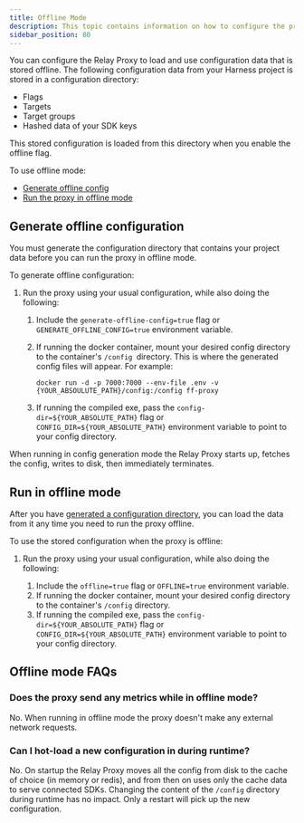 ```yaml
---
title: Offline Mode
description: This topic contains information on how to configure the proxy to run in offline mode
sidebar_position: 80
---
```



You can configure the Relay Proxy to load and use configuration data that is stored offline. The following configuration data from your Harness project is stored in a configuration directory:

- Flags
- Targets
- Target groups
- Hashed data of your SDK keys

This stored configuration is loaded from this directory when you enable the offline flag.

To use offline mode:

- [Generate offline config](#generate-offline-config)
- [Run the proxy in offline mode](#run-in-offline-mode)

## Generate offline configuration

You must generate the configuration directory that contains your project data before you can run the proxy in offline mode. 

To generate offline configuration: 

1. Run the proxy using your usual configuration, while also doing the following:

	1. Include the `generate-offline-config=true` flag or `GENERATE_OFFLINE_CONFIG=true` environment variable.
	1. If running the docker container, mount your desired config directory to the container's `/config `directory. This is where the generated config files will appear. For example: 

		`docker run -d -p 7000:7000 --env-file .env -v {YOUR_ABSOULUTE_PATH}/config:/config ff-proxy`

	1. If running the compiled exe, pass the `config-dir=${YOUR_ABSOLUTE_PATH}` flag or `CONFIG_DIR=${YOUR_ABSOLUTE_PATH}` environment variable to point to your config directory.

When running in config generation mode the Relay Proxy starts up, fetches the config, writes to disk, then immediately terminates. 

## Run in offline mode

After you have [generated a configuration directory](#generate-offline-configuration), you can load the data from it any time you need to run the proxy offline. 

To use the stored configuration when the proxy is offline: 

1. Run the proxy using your usual configuration, while also doing the following:

	1. Include the `offline=true` flag or `OFFLINE=true` environment variable.
	1. If running the docker container, mount your desired config directory to the container's `/config` directory.
	1. If running the compiled exe, pass the `config-dir=${YOUR_ABSOLUTE_PATH}` flag or `CONFIG_DIR=${YOUR_ABSOLUTE_PATH}` environment variable to point to your config directory.

## Offline mode FAQs

### Does the proxy send any metrics while in offline mode?

No. When running in offline mode the proxy doesn't make any external network requests.

### Can I hot-load a new configuration in during runtime?

No. On startup the Relay Proxy moves all the config from disk to the cache of choice (in memory or redis), and from then on uses only the cache data to serve connected SDKs. Changing the content of the `/config` directory during runtime has no impact. Only a restart will pick up the new configuration.
